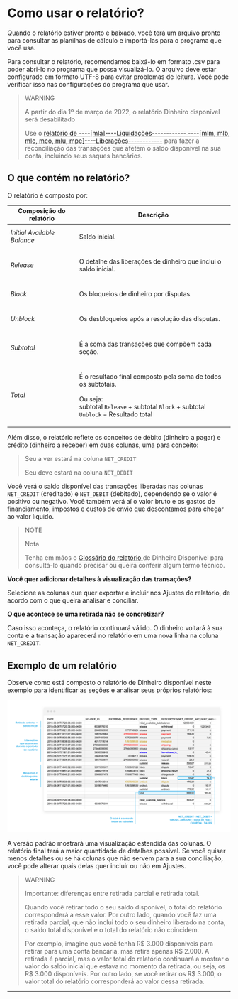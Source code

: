 
# Como usar o relatório?



Quando o relatório estiver pronto e baixado, você terá um arquivo pronto para consultar as planilhas de cálculo e importá-las para o programa que você usa.

Para consultar o relatório, recomendamos baixá-lo em formato .csv para poder abri-lo no programa que possa visualizá-lo. O arquivo deve estar configurado em formato UTF-8 para evitar problemas de leitura. 
Você pode verificar isso nas configurações do programa que usar.

> WARNING
>
> A partir do dia 1º de março de 2022, o relatório Dinheiro disponível será desabilitado
>
> Use o [relatório de ----[mla]----Liquidações------------ ----[mlm, mlb, mlc, mco, mlu, mpe]----Liberações------------](https://www.mercadopago[FAKER][URL][DOMAIN]/developers/pt/guides/manage-account/reports/released-money/introduction) para fazer a reconciliação das transações que afetem o saldo disponível na sua conta, incluindo seus saques bancários.

## O que contém no relatório?

O relatório é composto por:

| Composição do relatório | Descrição |
| --- | --- |
| *Initial Available Balance* |<br/> Saldo inicial.<br/><br/>|
| *Release* |<br/> O detalhe das liberações de dinheiro que inclui o saldo inicial.<br/><br/> |
| *Block* | <br/>Os bloqueios de dinheiro por disputas.<br/><br/> |
| *Unblock* |<br/> Os desbloqueios após a resolução das disputas.<br/><br/>|
| *Subtotal* | <br/>É a soma das transações que compõem cada seção.<br/><br/>|
| *Total*| <br/> É o resultado final composto pela soma de todos os subtotais. <br/><br/>Ou seja:<br/> subtotal `Release` + subtotal `Block` + subtotal `Unblock` = Resultado total<br/><br/> |


Além disso, o relatório reflete os conceitos de débito (dinheiro a pagar) e crédito (dinheiro a receber) em duas colunas, uma para conceito:  

> Seu a ver estará na coluna `NET_CREDIT`
>
> Seu deve estará na coluna `NET_DEBIT`

Você verá o saldo disponível das transações liberadas nas colunas `NET_CREDIT` (creditado) e `NET_DEBIT` (debitado), dependendo se o valor é positivo ou negativo. Você também verá aí o valor bruto e os gastos de financiamento, impostos e custos de envio que descontamos para chegar ao valor líquido.

> NOTE
>
> Nota
>
> Tenha em mãos o [Glossário do relatório ](https://www.mercadopago[FAKER][URL][DOMAIN]/developers/pt/guides/manage-account/reports/available-money/glossary) de Dinheiro Disponível para consultá-lo quando precisar ou queira conferir algum termo técnico.

**Você quer adicionar detalhes à visualização das transações?**

Selecione as colunas que quer exportar e incluir nos Ajustes do relatório, de acordo com o que queira analisar e conciliar.

**O que acontece se uma retirada não se concretizar?**

Caso isso aconteça, o relatório continuará válido. O dinheiro voltará à sua conta e a transação aparecerá no relatório em uma nova linha na coluna `NET_CREDIT`.
 

## Exemplo de um relatório

Observe como está composto o relatório de Dinheiro disponível neste exemplo para identificar as seções e analisar seus próprios relatórios:

![Reporte de dinero disponible Ejemplos Mercado Pago](/images/manage-account/reports/examples-pt.png)

A versão padrão mostrará uma visualização estendida das colunas. O relatório final terá a maior quantidade de detalhes possível. Se você quiser menos detalhes ou se há colunas que não servem para a sua conciliação, você pode alterar quais delas quer incluir ou não em Ajustes.

> WARNING
>
> Importante: diferenças entre retirada parcial e retirada total.
>
> Quando você retirar todo o seu saldo disponível, o total do relatório corresponderá a esse valor. Por outro lado, quando você faz uma retirada parcial, que não inclui todo o seu dinheiro liberado na conta, o saldo total disponível e o total do relatório não coincidem.
>
>Por exemplo, imagine que você tenha R$ 3.000 disponíveis para retirar para uma conta bancária, mas retira apenas R$ 2.000. A retirada é parcial, mas o valor total do relatório continuará a mostrar o valor do saldo inicial que estava no momento da retirada, ou seja, os R$ 3.000 disponíveis. Por outro lado, se você retirar os R$ 3.000, o valor total do relatório corresponderá ao valor dessa retirada.

<hr/>